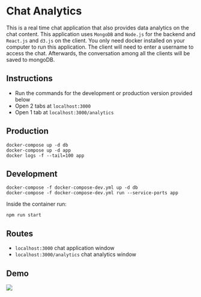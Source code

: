 # Chat Analytics
This is a real time chat application that also provides data analytics on the chat content.
This application uses ```MongoDB``` and ```Node.js``` for the backend and ```React.js``` and ```d3.js``` on the client.
You only need docker installed on your computer to run this application.
The client will need to enter a username to access the chat. Afterwards, the conversation among all the clients will be saved to mongoDB.

## Instructions
  - Run the commands for the development or production version provided below
  - Open 2 tabs at ```localhost:3000``` 
  - Open 1 tab at ```localhost:3000/analytics```

## Production
```
docker-compose up -d db
docker-compose up -d app
docker logs -f --tail=100 app
```

## Development
```
docker-compose -f docker-compose-dev.yml up -d db
docker-compose -f docker-compose-dev.yml run --service-ports app
```
Inside the container run:
```
npm run start
```

## Routes
  - ```localhost:3000```            chat application window
  - ```localhost:3000/analytics```  chat analytics window

## Demo
![](http://i.giphy.com/26BGCVHRvstqHUtzy.gif)
